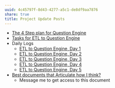 ```yaml
---
uuid: 4c45797f-8d43-4277-a5c1-de8df9aa7876
share: true
title: Project Update Posts
---
```

* [The 4 Step plan for Question Engine](/9dfba51c-8092-411d-859b-9acf356ec385)
* [Tasks for ETL to Question Engine](/undefined)
* Daily Logs
	* [ETL to Question Engine, Day 1](/adf51542-a86b-437b-8542-9ef82c41d7a2)
	* [ETL to Question Engine, Day 2](/01d14af7-0d89-4c3a-90a8-12696e01e036)
	* [ETL to Question Engine, Day 3](/a4afe3e7-e3ae-44ae-a1dc-e22754900e37)
	* [ETL to Question Engine, Day 4](/d59dbed7-08bd-462e-8f87-24a80c791f46)
	* [ETL to Question Engine, Day 5](/undefined)
* [Best documents that Articulate how I think?](/undefined)
	* Message me to get access to this document